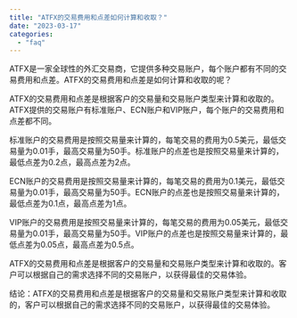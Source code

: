 ```yaml
---
title: "ATFX的交易费用和点差如何计算和收取？"
date: "2023-03-17"
categories: 
  - "faq"
---
```


ATFX是一家全球性的外汇交易商，它提供多种交易账户，每个账户都有不同的交易费用和点差。ATFX的交易费用和点差是如何计算和收取的呢？

ATFX的交易费用和点差是根据客户的交易量和交易账户类型来计算和收取的。ATFX提供的交易账户有标准账户、ECN账户和VIP账户，每个账户的交易费用和点差都不同。

标准账户的交易费用是按照交易量来计算的，每笔交易的费用为0.5美元，最低交易量为0.01手，最高交易量为50手。标准账户的点差也是按照交易量来计算的，最低点差为0.2点，最高点差为2点。

ECN账户的交易费用是按照交易量来计算的，每笔交易的费用为0.1美元，最低交易量为0.01手，最高交易量为50手。ECN账户的点差也是按照交易量来计算的，最低点差为0.1点，最高点差为1点。

VIP账户的交易费用是按照交易量来计算的，每笔交易的费用为0.05美元，最低交易量为0.01手，最高交易量为50手。VIP账户的点差也是按照交易量来计算的，最低点差为0.05点，最高点差为0.5点。

ATFX的交易费用和点差是根据客户的交易量和交易账户类型来计算和收取的。客户可以根据自己的需求选择不同的交易账户，以获得最佳的交易体验。

结论：ATFX的交易费用和点差是根据客户的交易量和交易账户类型来计算和收取的，客户可以根据自己的需求选择不同的交易账户，以获得最佳的交易体验。
